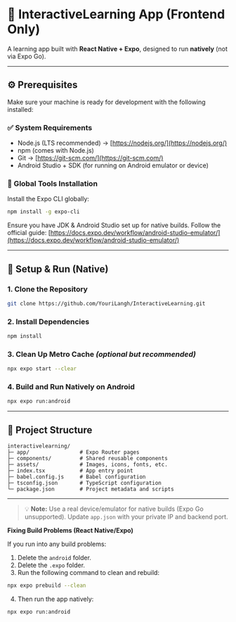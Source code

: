 # 📱 InteractiveLearning App (Frontend Only)

A learning app built with **React Native + Expo**, designed to run **natively** (not via Expo Go).

---

## ⚙️ Prerequisites

Make sure your machine is ready for development with the following installed:

### ✅ System Requirements
- Node.js (LTS recommended) → [https://nodejs.org/](https://nodejs.org/)
- npm (comes with Node.js)
- Git → [https://git-scm.com/](https://git-scm.com/)
- Android Studio + SDK (for running on Android emulator or device)

### 🔧 Global Tools Installation

Install the Expo CLI globally:

```bash
npm install -g expo-cli
```

Ensure you have JDK & Android Studio set up for native builds. Follow the official guide:
[https://docs.expo.dev/workflow/android-studio-emulator/](https://docs.expo.dev/workflow/android-studio-emulator/)

---

## 🚀 Setup & Run (Native)

### 1. Clone the Repository

```bash
git clone https://github.com/YouriLangh/InteractiveLearning.git
```

### 2. Install Dependencies

```bash
npm install
```

### 3. Clean Up Metro Cache *(optional but recommended)*

```bash
npx expo start --clear
```

### 4. Build and Run Natively on Android

```bash
npx expo run:android
```

---

## 📁 Project Structure

```
interactivelearning/
├─ app/                # Expo Router pages
├─ components/         # Shared reusable components
├─ assets/             # Images, icons, fonts, etc.
├─ index.tsx           # App entry point
├─ babel.config.js     # Babel configuration
├─ tsconfig.json       # TypeScript configuration
└─ package.json        # Project metadata and scripts
```

---
> 💡 **Note:** Use a real device/emulator for native builds (Expo Go unsupported). Update `app.json` with your private IP and backend port.

**Fixing Build Problems (React Native/Expo)**

If you run into any build problems:

1. Delete the `android` folder.
2. Delete the `.expo` folder.
3. Run the following command to clean and rebuild:

```bash
npx expo prebuild --clean
```

4. Then run the app natively:

```bash
npx expo run:android
```

